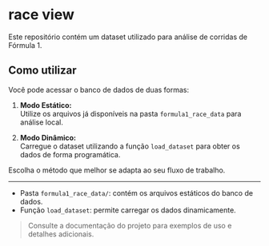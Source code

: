 # race view

Este repositório contém um dataset utilizado para análise de corridas de Fórmula 1.

## Como utilizar

Você pode acessar o banco de dados de duas formas:

1. **Modo Estático:**  
    Utilize os arquivos já disponíveis na pasta `formula1_race_data` para análise local.

2. **Modo Dinâmico:**  
    Carregue o dataset utilizando a função `load_dataset` para obter os dados de forma programática.

Escolha o método que melhor se adapta ao seu fluxo de trabalho.

---

- Pasta `formula1_race_data/`: contém os arquivos estáticos do banco de dados.
- Função `load_dataset`: permite carregar os dados dinamicamente.

> Consulte a documentação do projeto para exemplos de uso e detalhes adicionais.
